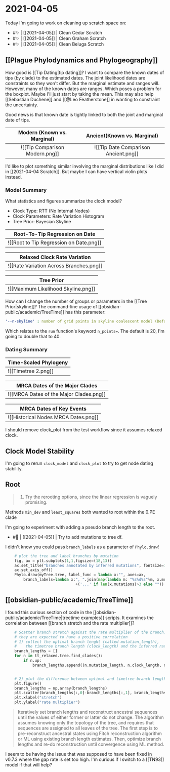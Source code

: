 # 2021-04-05

Today I'm going to work on cleaning up scratch space on:
- #✨ | [[2021-04-05]] | Clean Cedar Scratch
- #✨ | [[2021-04-05]] | Clean Graham Scratch
- #✨ | [[2021-04-05]] | Clean Beluga Scratch

## [[Plague Phylodynamics and Phylogeography]]

How good is [[Tip Dating|tip dating]]? I want to compare the known dates of tips (by clade) to the estimated dates. The joint likelihood dates are constraints so they won't differ. But the marginal estimate and ranges will. However, many of the known dates are ranges. Which poses a problem for the boxplot. Maybe I'll just start by taking the mean. This may also help [[Sebastian Duchene]] and [[@Leo Featherstone]] in wanting to constraint the uncertainty.

Good news is that known date is tightly linked to both the joint and marginal date of tips. 


|  Modern (Known vs. Marginal)   |     Ancient(Known vs. Marginal)      |
|:------------------------------:|:------------------------------------:|
| ![[Tip Comparison Modern.png]] | ![[Tip Date Comparison Ancient.png]] |

I'd like to plot something similar involving the marginal distributions like I did in [[2021-04-04 Scratch]]. But maybe I can have vertical violin plots instead.

### Model Summary

What statistics and figures summarize the clock model?
 - Clock Type: RTT (No Internal Nodes)
 - Clock Parameters: Rate Variation Histogram
 - Tree Prior: Bayesian Skyline

|        Root-To-Tip Regression on Date        |
|:--------------------------------------------:|
| ![[Root to Tip Regression on Date.png]] |


|       Relaxed Clock Rate Variation          |
|:---------------------------------------:|
| ![[Rate Variation Across Branches.png]] |


|          Tree Prior         |
|:---------------------------------------:|
| ![[Maximum Likelihood Skyline.png]] |

How can I change the number of groups or parameters in the [[Tree Prior|skyline]]? The command-line usage of [[obsidian-public/academic/TreeTime]] has this parameter:

```yaml
'--n-skyline' : number of grid points in skyline coalescent model (Default: 20)
```

Which relates to the ```run``` function's keyword ```n_points=```. The default is 20, I'm going to double that to 40.

### Dating Summary


|   Time-Scaled Phylogeny  | 
| --- |
| ![[Timetree 2.png]] | 

| MRCA Dates of the Major Clades          |
| --------------------------------------- |
| ![[MRCA Dates of the Major Clades.png]] |

| MRCA Dates of Key Events       |
| ------------------------------------ |
| ![[Historical Nodes MRCA Dates.png]] |


I should remove clock_plot from the test workflow since it assumes relaxed clock.

## Clock Model Stability

I'm going to rerun ```clock_model``` and ```clock_plot``` to try to get node dating stability.

## Root

>1. Try the rerooting options, since the linear regression is vaguely promising.

Methods ```min_dev``` and ```least_squares``` both wanted to root within the 0.PE clade

I'm going to experiment with adding a pseudo branch length to the root.

- #🚂 | [[2021-04-05]] | Try to add mutations to tree df.

I didn't know you could pass ```branch_labels``` as a parameter of ```Phylo.draw```!
```python
    # plot the tree and label branches by mutation
    fig, ax = plt.subplots(1,1,figsize=(18,13))
    ax.set_title("branches annotated by inferred mutations", fontsize=18)
    ax.set_axis_off()
    Phylo.draw(myTree.tree, label_func = lambda x:"", axes=ax,
        branch_labels=lambda x:", ".join(map(lambda m: "%s%d%s"%m, x.mutations[:3]))
                               +('...' if len(x.mutations)>3 else ""))
```

## [[obsidian-public/academic/TreeTime]]

I found this curious section of code in the [[obsidian-public/academic/TreeTime|treetime examples]] scripts. It examines the correlation between [[branch stretch and the rate multiplier]]?

```python
    # Scatter branch stretch against the rate multiplier of the branch.
    # they are expected to have a positive correlation
    # 1) collect the optimal branch lenght (called mutation_length),
    #    the timetree branch length (clock_length) and the inferred rate multiplier gamma
    branch_lengths = []
    for n in tt_relaxed.tree.find_clades():
        if n.up:
            branch_lengths.append((n.mutation_length, n.clock_length, n.branch_length_interpolator.gamma))


    # 2) plot the difference between optimal and timetree branch length vs the rate multiplier
    plt.figure()
    branch_lengths = np.array(branch_lengths)
    plt.scatter(branch_lengths[:,0]-branch_lengths[:,1], branch_lengths[:,2])
    plt.xlabel("stretch")
    plt.ylabel("rate multiplier")
```

> Iteratively set branch lengths and reconstruct ancestral sequences until the values of either former or latter do not change. The algorithm assumes knowing only the topology of the tree, and requires that sequences are assigned to all leaves of the tree. The first step is to pre-reconstruct ancestral states using Fitch reconstruction algorithm or ML using existing branch length estimates. Then, optimize branch lengths and re-do reconstruction until convergence using ML method.

I seem to be having the issue that was supposed to have been fixed in v0.7.3 where the gap rate is set too high. I'm curious if I switch to a [[TN93]] model if that will help?

